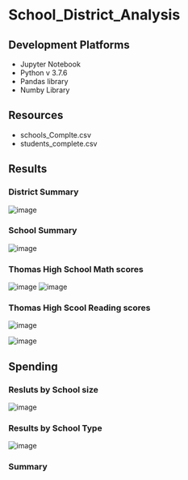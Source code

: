 # School_District_Analysis



## Development Platforms

 - Jupyter Notebook
 - Python v 3.7.6
 - Pandas library
 - Numby Library

## Resources
 - schools_Complte.csv
 - students_complete.csv

## Results



### District Summary

![image](https://user-images.githubusercontent.com/94253815/146627702-6e947c5d-023f-459f-8cdd-75e820fab993.png)


### School Summary

![image](https://user-images.githubusercontent.com/94253815/146627726-d0e3c462-44a1-419b-9f15-fc1b7ffbc249.png)


### Thomas High School Math scores

![image](https://user-images.githubusercontent.com/94253815/146628529-ee026620-154c-406d-9f06-5ce9f4ed2fc8.png)
![image](https://user-images.githubusercontent.com/94253815/146685694-7e0e8c43-03cc-4ae3-88c7-ec92e37351b0.png)


### Thomas High Scool Reading scores

![image](https://user-images.githubusercontent.com/94253815/146628530-962123cd-a561-4264-a2b1-7445ee3b2da8.png)

![image](https://user-images.githubusercontent.com/94253815/146685740-d336a368-04f6-42fa-a86c-9c9824d8bd4f.png)


## Spending


### Resluts by School size

![image](https://user-images.githubusercontent.com/94253815/146628683-c856fe33-1847-43d1-933b-9fa7bbbe3877.png)


### Results by School Type

![image](https://user-images.githubusercontent.com/94253815/146628707-b84e640b-5579-4c09-9b05-0a0abeab71fe.png)


### Summary
